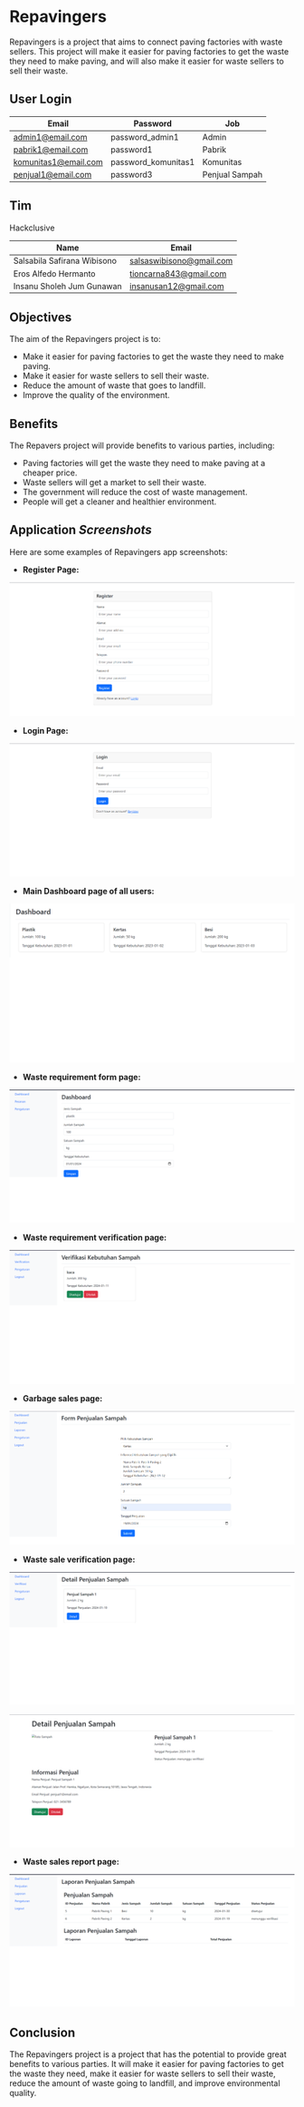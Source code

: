 # Repavingers

Repavingers is a project that aims to connect paving factories with waste sellers. This project will make it easier for paving factories to get the waste they need to make paving, and will also make it easier for waste sellers to sell their waste.

## User Login
| Email | Password | Job |
|---|---|---|
| admin1@email.com | password_admin1 | Admin |
| pabrik1@email.com | password1 | Pabrik |
| komunitas1@email.com | password_komunitas1 | Komunitas |
| penjual1@email.com | password3 | Penjual Sampah |

## Tim

Hackclusive

| Name | Email |
|---|---|
| Salsabila Safirana Wibisono | salsaswibisono@gmail.com |
| Eros Alfedo Hermanto | tioncarna843@gmail.com |
| Insanu Sholeh Jum Gunawan | insanusan12@gmail.com |

## Objectives

The aim of the Repavingers project is to:

* Make it easier for paving factories to get the waste they need to make paving.
* Make it easier for waste sellers to sell their waste.
* Reduce the amount of waste that goes to landfill.
* Improve the quality of the environment.

## Benefits

The Repavers project will provide benefits to various parties, including:

* Paving factories will get the waste they need to make paving at a cheaper price.
* Waste sellers will get a market to sell their waste.
* The government will reduce the cost of waste management.
* People will get a cleaner and healthier environment.


## Application _Screenshots_

Here are some examples of Repavingers app screenshots:

* **Register Page:**

![alt text](https://github.com/er0s0re/Repavingers/blob/main/image/Register.png?raw=true)

* **Login Page:**

![alt text](https://github.com/er0s0re/Repavingers/blob/main/image/Login.png?raw=true)

* **Main Dashboard page of all users:**

![alt text](https://github.com/er0s0re/Repavingers/blob/main/image/main%20dashboard.png?raw=true)

* **Waste requirement form page:**

![alt text](https://github.com/er0s0re/Repavingers/blob/main/image/Kebutuhan%20sampah.png?raw=true)

* **Waste requirement verification page:**

![alt text](https://github.com/er0s0re/Repavingers/blob/main/image/verifikasi%20kebutuhan%20sampah.png?raw=true)

* **Garbage sales page:**

![alt text](https://github.com/er0s0re/Repavingers/blob/main/image/form_penjualan.png?raw=true)

* **Waste sale verification page:**

![alt text](https://github.com/er0s0re/Repavingers/blob/main/image/verifikasi%20penjualan%20sampah.png?raw=true)

![alt text](https://github.com/er0s0re/Repavingers/blob/main/image/verifikasi%20penjualan%20sampah%20detail.png?raw=true)

* **Waste sales report page:**

![alt text](https://github.com/er0s0re/Repavingers/blob/main/Laporan%20Penjualan%20Sampah.png?raw=true)


## Conclusion

The Repavingers project is a project that has the potential to provide great benefits to various parties. It will make it easier for paving factories to get the waste they need, make it easier for waste sellers to sell their waste, reduce the amount of waste going to landfill, and improve environmental quality.
